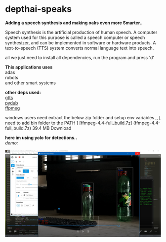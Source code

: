 # depthai-speaks

**Adding a speech synthesis and making oaks even more Smarter..**

Speech synthesis is the artificial production of human speech. A computer system used for this purpose is called a speech computer or speech synthesizer, and can be implemented in software or hardware products. A text-to-speech (TTS) system converts normal language text into speech.

all we just need to install all dependencies, run the program and press 'd'

**This applications uses**\
adas\
robots\
and other smart systems


**other deps used:**\
[gtts](https://pypi.org/project/gTTS/)\
[pydub](https://pypi.org/project/pydub/)\
[ffpmeg](https://www.ffmpeg.org/)

windows users need extract the below zip folder and setup env variables  ,,
[ need to add bin folder to the PATH ]
[ffmpeg-4.4-full_build.7z] (ffmpeg-4.4-full_build.7z)
39.4 MB Download



**here im using yolo for detections..**\
*demo:*

 [![Alt text](demo.png)](https://youtu.be/CgLjy3BVdZU) 

